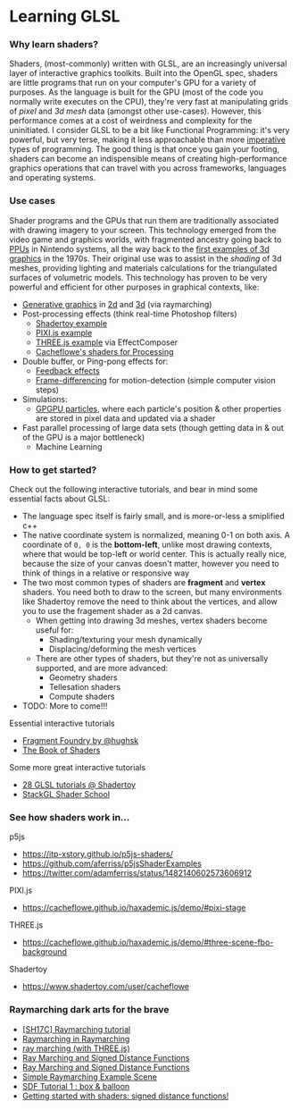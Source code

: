 # <span>Learning GLSL</span>

### Why learn shaders?

Shaders, (most-commonly) written with GLSL, are an increasingly universal layer of interactive graphics toolkits. Built into the OpenGL spec, shaders are little programs that run on your computer's GPU for a variety of purposes. As the language is built for the GPU (most of the code you normally write executes on the CPU), they're very fast at manipulating grids of _pixel_ and _3d mesh_ data (amongst other use-cases). However, this performance comes at a cost of weirdness and complexity for the uninitiated. I consider GLSL to be a bit like Functional Programming: it's very powerful, but very terse, making it less approachable than more [imperative](https://www.youtube.com/watch?v=E7Fbf7R3x6I) types of programming. The good thing is that once you gain your footing, shaders can become an indispensible means of creating high-performance graphics operations that can travel with you across frameworks, languages and operating systems.

### Use cases

Shader programs and the GPUs that run them are traditionally associated with drawing imagery to your screen. This technology emerged from the video game and graphics worlds, with fragmented ancestry going back to [PPUs](https://ultimatepopculture.fandom.com/wiki/Picture_Processing_Unit) in Nintendo systems, all the way back to the [first examples of 3d graphics](https://vimeo.com/16292363) in the 1970s. Their original use was to assist in the *shading* of 3d meshes, providing lighting and materials calculations for the triangulated surfaces of volumetric models. This technology has proven to be very powerful and efficient for other purposes in graphical contexts, like:

* [Generative graphics](https://www.shadertoy.com) in [2d](https://www.shadertoy.com/view/XdGGzw) and [3d](https://www.shadertoy.com/view/XdGGzw) (via raymarching)
* Post-processing effects (think real-time Photoshop filters)
  * [Shadertoy example](https://www.shadertoy.com/view/MdffDS)
  * [PIXI.js example](https://filters.pixijs.download/main/docs/index.html)
  * [THREE.js example](https://threejs.org/docs/#examples/en/postprocessing/EffectComposer) via EffectComposer
  * [Cacheflowe's shaders for Processing](https://github.com/cacheflowe/haxademic/tree/master/data/haxademic/shaders/filters)
* Double buffer, or Ping-pong effects for:
  * [Feedback effects](https://www.shadertoy.com/view/4syyDK)
  * [Frame-differencing](https://www.instagram.com/p/By-jx8ZlDVo/) for motion-detection (simple computer vision steps)
* Simulations:
  * [GPGPU particles](https://cacheflowe.github.io/haxademic.js/demo/#three-scene-gpu-particles-noise), where each particle's position & other properties are stored in pixel data and updated via a shader
* Fast parallel processing of large data sets (though getting data in & out of the GPU is a major bottleneck)
  * Machine Learning

### How to get started?

Check out the following interactive tutorials, and bear in mind some essential facts about GLSL:

* The language spec itself is fairly small, and is more-or-less a smiplified c++
* The native coordinate system is normalized, meaning 0-1 on both axis. A coordinate of `0, 0` is the **bottom-left**, unlike most drawing contexts, where that would be top-left or world center. This is actually really nice, because the size of your canvas doesn't matter, however you need to think of things in a relative or responsive way
* The two most common types of shaders are **fragment** and **vertex** shaders. You need both to draw to the screen, but many environments like Shadertoy remove the need to think about the vertices, and allow you to use the fragement shader as a 2d canvas.
  * When getting into drawing 3d meshes, vertex shaders become useful for:
    * Shading/texturing your mesh dynamically
    * Displacing/deforming the mesh vertices
  * There are other types of shaders, but they're not as universally supported, and are more advanced:
    * Geometry shaders
    * Tellesation shaders
    * Compute shaders
* TODO: More to come!!!

Essential interactive tutorials

* [Fragment Foundry by @hughsk](https://hughsk.io/fragment-foundry/)
* [The Book of Shaders](https://thebookofshaders.com/)

Some more great interactive tutorials

* [28 GLSL tutorials @ Shadertoy](https://www.shadertoy.com/view/Md23DV)
* [StackGL Shader School](https://github.com/stackgl/shader-school)

### See how shaders work in... 

p5js
* https://itp-xstory.github.io/p5js-shaders/
* https://github.com/aferriss/p5jsShaderExamples
* https://twitter.com/adamferriss/status/1482140602573606912

PIXI.js
* https://cacheflowe.github.io/haxademic.js/demo/#pixi-stage

THREE.js
* https://cacheflowe.github.io/haxademic.js/demo/#three-scene-fbo-background

Shadertoy
* https://www.shadertoy.com/user/cacheflowe

### Raymarching dark arts for the brave

* [[SH17C] Raymarching tutorial](https://www.shadertoy.com/view/4dSfRc)
* [Raymarching in Raymarching](https://www.shadertoy.com/view/wlSGWy)
* [ray marching (with THREE.js)](http://barradeau.com/blog/?p=575)
* [Ray Marching and Signed Distance Functions](http://jamie-wong.com/2016/07/15/ray-marching-signed-distance-functions/)
* [Ray Marching and Signed Distance Functions](https://michaelwalczyk.com/blog-ray-marching.html)
* [Simple Raymarching Example Scene](https://www.shadertoy.com/view/wd2SR3)
* [SDF Tutorial 1 : box & balloon](https://www.shadertoy.com/view/Xl2XWt)
* [Getting started with shaders: signed distance functions!](https://jvns.ca/blog/2020/03/15/writing-shaders-with-signed-distance-functions/)